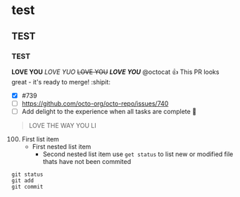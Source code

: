# test
## TEST 
### TEST
**LOVE YOU**
*LOVE YUO*
~~LOVE YOU~~
***LOVE YOU***
@octocat :+1: This PR looks great - it's ready to merge! :shipit:
- [x] #739
- [ ] https://github.com/octo-org/octo-repo/issues/740
- [ ] Add delight to the experience when all tasks are complete :tada:
> LOVE THE WAY YOU LI
100. First list item
     - First nested list item
       - Second nested list item
use ` get status ` to list new or modified file thats have not been commited
```
git status
git add
git commit
```
[^note]:
     Named footnotes will still render with numbers instead of the text but allow easier identification and linking.  
     This footnote also has been made with a different syntax using 4 spaces for new lines.

